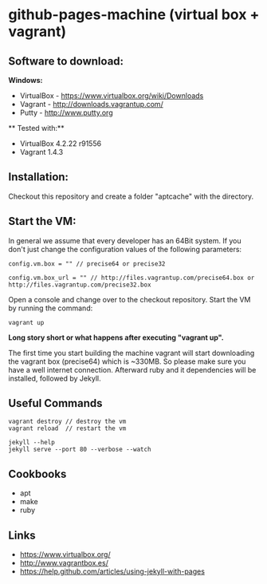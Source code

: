 github-pages-machine (virtual box + vagrant)
==================================================================

Software to download:
------------------------------------------------------------------
**Windows:**
* VirtualBox - https://www.virtualbox.org/wiki/Downloads
* Vagrant - http://downloads.vagrantup.com/
* Putty - http://www.putty.org

** Tested with:**
* VirtualBox 4.2.22 r91556
* Vagrant 1.4.3

Installation:
------------------------------------------------------------------
Checkout this repository and create a folder "aptcache" with the
directory.

Start the VM:
------------------------------------------------------------------
In general we assume that every developer has an 64Bit system. If you
don't just change the configuration values of the following parameters:
```
config.vm.box = "" // precise64 or precise32
```
```
config.vm.box_url = "" // http://files.vagrantup.com/precise64.box or http://files.vagrantup.com/precise32.box
```
Open a console and change over to the checkout repository.
Start the VM by running the command:
```
vagrant up
```
**Long story short or what happens after executing "vagrant up".**

The first time you start building the machine vagrant will start downloading
the vagrant box (precise64) which is ~330MB. So please make sure you have a
well internet connection. Afterward ruby and it dependencies will be
installed, followed by Jekyll.

Useful Commands
------------------------------------------------------------------
```
vagrant destroy // destroy the vm
vagrant reload  // restart the vm
```
```
jekyll --help
jekyll serve --port 80 --verbose --watch
```

Cookbooks
------------------------------------------------------------------
* apt
* make
* ruby

Links
------------------------------------------------------------------
* https://www.virtualbox.org/
* http://www.vagrantbox.es/
* https://help.github.com/articles/using-jekyll-with-pages

